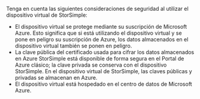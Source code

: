 <!--v-sharos 10/13/2105 virtual device security-->

Tenga en cuenta las siguientes consideraciones de seguridad al utilizar el dispositivo virtual de StorSimple:

* El dispositivo virtual se protege mediante su suscripción de Microsoft Azure. Esto significa que si está utilizando el dispositivo virtual y se pone en peligro su suscripción de Azure, los datos almacenados en el dispositivo virtual también se ponen en peligro.
* La clave pública del certificado usada para cifrar los datos almacenados en Azure StorSimple está disponible de forma segura en el Portal de Azure clásico; la clave privada se conserva con el dispositivo StorSimple. En el dispositivo virtual de StorSimple, las claves públicas y privadas se almacenan en Azure.
* El dispositivo virtual está hospedado en el centro de datos de Microsoft Azure.



<!--HONumber=Nov16_HO3-->


